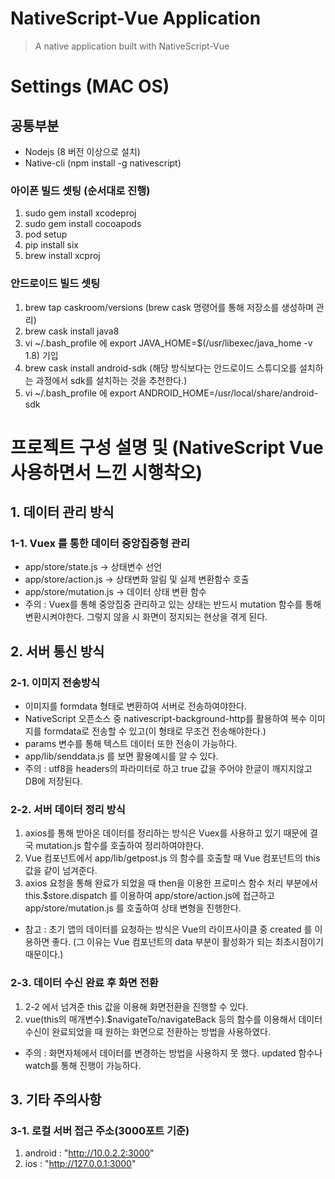 # NativeScript-Vue Application

> A native application built with NativeScript-Vue

# Settings (MAC OS)

## 공통부분
- Nodejs (8 버전 이상으로 설치)
- Native-cli (npm install -g nativescript)

### 아이폰 빌드 셋팅 (순서대로 진행)
1. sudo gem install xcodeproj
2. sudo gem install cocoapods
3. pod setup
4. pip install six
5. brew install xcproj

### 안드로이드 빌드 셋팅
1. brew tap caskroom/versions (brew cask 명령어를 통해 저장소를 생성하며 관리)
2. brew cask install java8
3. vi ~/.bash_profile 에 export JAVA_HOME=$(/usr/libexec/java_home -v 1.8) 기입
4. brew cask install android-sdk (해당 방식보다는 안드로이드 스튜디오를 설치하는 과정에서 sdk를 설치하는 것을 추천한다.)
5. vi ~/.bash_profile 에 export ANDROID_HOME=/usr/local/share/android-sdk


# 프로젝트 구성 설명 및 (NativeScript Vue 사용하면서 느낀 시행착오)

## 1. 데이터 관리 방식
### 1-1. Vuex 를 통한 데이터 중앙집중형 관리
* app/store/state.js -> 상태변수 선언
* app/store/action.js -> 상태변화 알림 및 실제 변환함수 호출
* app/store/mutation.js -> 데이터 상태 변환 함수
* 주의 : Vuex를 통해 중앙집중 관리하고 있는 상태는 반드시 mutation 함수를 통해 변환시켜야한다. 그렇지 않을 시 화면이 정지되는 현상을 겪게 된다.

## 2. 서버 통신 방식
### 2-1. 이미지 전송방식
* 이미지를 formdata 형태로 변환하여 서버로 전송하여야한다.
* NativeScript 오픈소스 중 nativescript-background-http를 활용하여 복수 이미지를 formdata로 전송할 수 있고(이 형태로 무조건 전송해야한다.)
* params 변수를 통해 텍스트 데이터 또한 전송이 가능하다.
* app/lib/senddata.js 를 보면 활용예시를 알 수 있다.
* 주의 : utf8을 headers의 파라미터로 하고 true 값을 주어야 한글이 깨지지않고 DB에 저장된다.

### 2-2. 서버 데이터 정리 방식
1. axios를 통해 받아온 데이터를 정리하는 방식은 Vuex를 사용하고 있기 때문에 결국 mutation.js 함수를 호출하여 정리하여야한다.
2. Vue 컴포넌트에서 app/lib/getpost.js 의 함수를 호출할 때 Vue 컴포넌트의 this값을 같이 넘겨준다.
3. axios 요청을 통해 완료가 되었을 때 then을 이용한 프로미스 함수 처리 부분에서 this.$store.dispatch 를 이용하여 app/store/action.js에 접근하고
app/store/mutation.js 를 호출하여 상태 변형을 진행한다.
* 참고 : 초기 앱의 데이터를 요청하는 방식은 Vue의 라이프사이클 중 created 를 이용하면 좋다. (그 이유는 Vue 컴포넌트의 data 부분이 활성화가 되는 최초시점이기 때문이다.)

### 2-3. 데이터 수신 완료 후 화면 전환
1. 2-2 에서 넘겨준 this 값을 이용해 화면전환을 진행할 수 있다.
2. vue(this의 매개변수).$navigateTo/navigateBack 등의 함수를 이용해서 데이터 수신이 완료되었을 때 원하는 화면으로 전환하는 방법을 사용하였다.
* 주의 : 화면자체에서 데이터를 변경하는 방법을 사용하지 못 했다. updated 함수나 watch를 통해 진행이 가능하다.

## 3. 기타 주의사항
### 3-1. 로컬 서버 접근 주소(3000포트 기준)
1. android : "http://10.0.2.2:3000"
2. ios : "http://127.0.0.1:3000"

